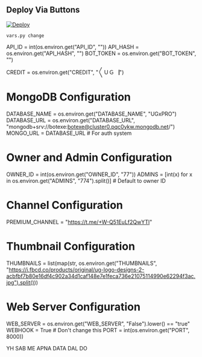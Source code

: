 
## Deploy Via Buttons

[![Deploy](https://www.herokucdn.com/deploy/button.svg)](https://www.heroku.com/deploy?template=https://github.com/mrgadhvii-os/UGxUploaderv2.git)


```vars.py change```

API_ID = int(os.environ.get("API_ID", ""))
API_HASH = os.environ.get("API_HASH", "")
BOT_TOKEN = os.environ.get("BOT_TOKEN", "")

CREDIT = os.environ.get("CREDIT", "〱ＵＧ▕")
# MongoDB Configuration
DATABASE_NAME = os.environ.get("DATABASE_NAME", "UGxPRO")
DATABASE_URL = os.environ.get("DATABASE_URL", "mongodb+srv://botexe:botexe@cluster0.pqc0ykw.mongodb.net/")
MONGO_URL = DATABASE_URL  # For auth system

# Owner and Admin Configuration
OWNER_ID = int(os.environ.get("OWNER_ID", "77"))
ADMINS = [int(x) for x in os.environ.get("ADMINS", "774").split()]  # Default to owner ID

# Channel Configuration
PREMIUM_CHANNEL = "https://t.me/+W-Q51EuLf2QwYTl"
# Thumbnail Configuration
THUMBNAILS = list(map(str, os.environ.get("THUMBNAILS", "https://i.fbcd.co/products/original/ug-logo-designs-2-acbfbf7b80e16df4c902a34d1caf148e7e1feca736e21075114990e62294f3ac.jpg").split()))

# Web Server Configuration
WEB_SERVER = os.environ.get("WEB_SERVER", "False").lower() == "true"
WEBHOOK = True  # Don't change this
PORT = int(os.environ.get("PORT", 8000))


YH SAB ME APNA DATA DAL DO
